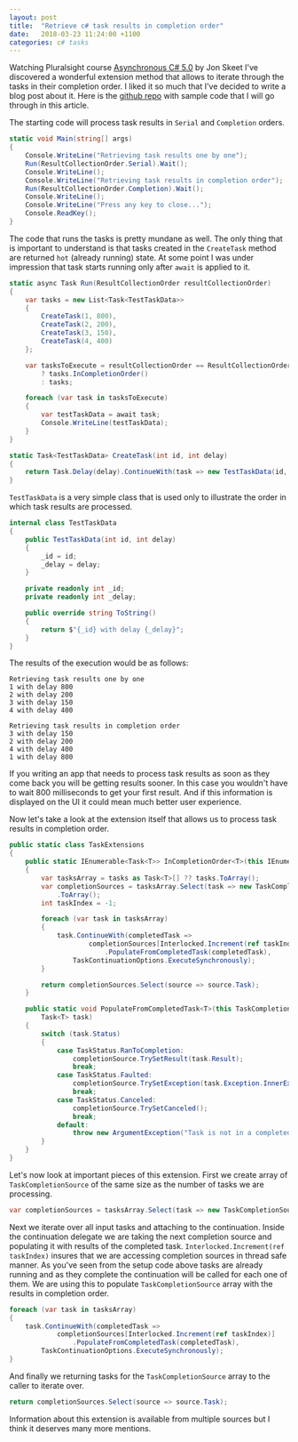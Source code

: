 ```yaml
---
layout: post
title:  "Retrieve c# task results in completion order"
date:   2018-03-23 11:24:00 +1100
categories: c# tasks
---
```


Watching Pluralsight course [Asynchronous C# 5.0](https://www.pluralsight.com/courses/skeet-async) by Jon Skeet I've discovered a wonderful extension method that allows to iterate through the tasks in their completion order. I liked it so much that I've decided to write a blog post about it.
Here is the [github repo](https://github.com/eyhorn/TasksInOrderOfCompletion) with sample code that I will go through in this article.

The starting code will process task results in `Serial` and `Completion` orders.

```c#
static void Main(string[] args)
{
    Console.WriteLine("Retrieving task results one by one");
    Run(ResultCollectionOrder.Serial).Wait();
    Console.WriteLine();
    Console.WriteLine("Retrieving task results in completion order");
    Run(ResultCollectionOrder.Completion).Wait();
    Console.WriteLine();
    Console.WriteLine("Press any key to close...");
    Console.ReadKey();
}
```

The code that runs the tasks is pretty mundane as well. The only thing that is important to understand is that tasks created in the `CreateTask` method are returned `hot` (already running) state. At some point I was under impression that task starts running only after `await` is applied to it.

```c#
static async Task Run(ResultCollectionOrder resultCollectionOrder)
{
    var tasks = new List<Task<TestTaskData>>
    {
        CreateTask(1, 800),
        CreateTask(2, 200),
        CreateTask(3, 150),
        CreateTask(4, 400)
    };

    var tasksToExecute = resultCollectionOrder == ResultCollectionOrder.Completion
        ? tasks.InCompletionOrder()
        : tasks;

    foreach (var task in tasksToExecute)
    {
        var testTaskData = await task;
        Console.WriteLine(testTaskData);
    }
}

static Task<TestTaskData> CreateTask(int id, int delay)
{
    return Task.Delay(delay).ContinueWith(task => new TestTaskData(id, delay));
}
```

`TestTaskData` is a very simple class that is used only to illustrate the order in which task results are processed.

```c#
internal class TestTaskData
{
    public TestTaskData(int id, int delay)
    {
        _id = id;
        _delay = delay;
    }

    private readonly int _id;
    private readonly int _delay;

    public override string ToString()
    {
        return $"{_id} with delay {_delay}";
    }
}
```

The results of the execution would be as follows:

```text
Retrieving task results one by one
1 with delay 800
2 with delay 200
3 with delay 150
4 with delay 400

Retrieving task results in completion order
3 with delay 150
2 with delay 200
4 with delay 400
1 with delay 800
```

If you writing an app that needs to process task results as soon as they come back you will be getting results sooner. In this case you wouldn't have to wait 800 milliseconds to get your first result. And if this information is displayed on the UI it could mean much better user experience.

Now let's take a look at the extension itself that allows us to process task results in completion order.

```c#
public static class TaskExtensions
{
    public static IEnumerable<Task<T>> InCompletionOrder<T>(this IEnumerable<Task<T>> tasks)
    {
        var tasksArray = tasks as Task<T>[] ?? tasks.ToArray();
        var completionSources = tasksArray.Select(task => new TaskCompletionSource<T>())
            .ToArray();
        int taskIndex = -1;

        foreach (var task in tasksArray)
        {
            task.ContinueWith(completedTask =>
                    completionSources[Interlocked.Increment(ref taskIndex)]
                        .PopulateFromCompletedTask(completedTask),
                TaskContinuationOptions.ExecuteSynchronously);
        }

        return completionSources.Select(source => source.Task);
    }

    public static void PopulateFromCompletedTask<T>(this TaskCompletionSource<T> completionSource,
        Task<T> task)
    {
        switch (task.Status)
        {
            case TaskStatus.RanToCompletion:
                completionSource.TrySetResult(task.Result);
                break;
            case TaskStatus.Faulted:
                completionSource.TrySetException(task.Exception.InnerExceptions);
                break;
            case TaskStatus.Canceled:
                completionSource.TrySetCanceled();
                break;
            default:
                throw new ArgumentException("Task is not in a completed state");
        }
    }
}
```

Let's now look at important pieces of this extension.
First we create array of `TaskCompletionSource` of the same size as the number of tasks we are processing.

```c#
var completionSources = tasksArray.Select(task => new TaskCompletionSource<T>()).ToArray();
```

Next we iterate over all input tasks and attaching to the continuation. Inside the continuation delegate we are taking the next completion source and populating it with results of the completed task. `Interlocked.Increment(ref taskIndex)` insures that we are accessing completion sources in thread safe manner. As you've seen from the setup code above tasks are already running and as they complete the continuation will be called for each one of them. We are using this to populate `TaskCompletionSource` array with the results in completion order.

```c#
foreach (var task in tasksArray)
{
    task.ContinueWith(completedTask =>
            completionSources[Interlocked.Increment(ref taskIndex)]
                .PopulateFromCompletedTask(completedTask),
        TaskContinuationOptions.ExecuteSynchronously);
}
```

And finally we returning tasks for the `TaskCompletionSource` array to the caller to iterate over.

```c#
return completionSources.Select(source => source.Task);
```

Information about this extension is available from multiple sources but I think it deserves many more mentions.